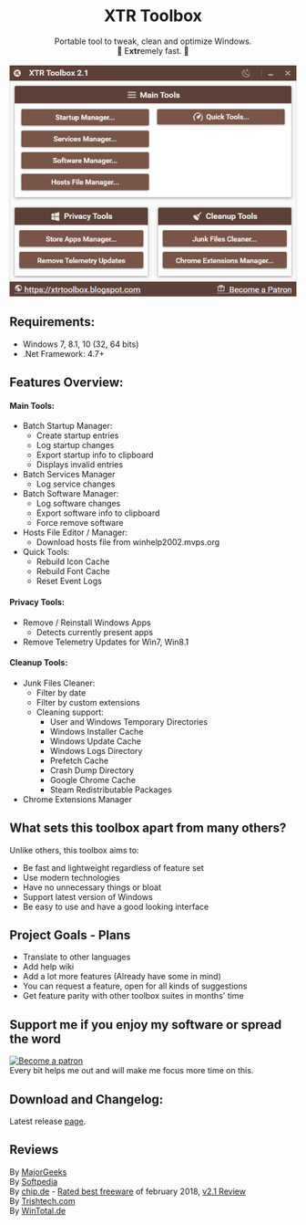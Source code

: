 <h1 align="center">
XTR Toolbox
</h1>
<p align="center">
Portable tool to tweak, clean and optimize Windows.
<br>🚀 E<b>xtr</b>emely fast. 🚀
<br>
<br>
<img src="XTR_main_screenshot.png">
</p>

## Requirements:
- Windows 7, 8.1, 10 (32, 64 bits)
- .Net Framework: 4.7+

## Features Overview:

#### Main Tools:
- Batch Startup Manager:
  - Create startup entries
  - Log startup changes
  - Export startup info to clipboard
  - Displays invalid entries
- Batch Services Manager
  - Log service changes
- Batch Software Manager:
  - Log software changes
  - Export software info to clipboard
  - Force remove software
- Hosts File Editor / Manager:
  - Download hosts file from winhelp2002.mvps.org
- Quick Tools:
  - Rebuild Icon Cache
  - Rebuild Font Cache
  - Reset Event Logs

#### Privacy Tools:
- Remove / Reinstall Windows Apps
  - Detects currently present apps
- Remove Telemetry Updates for Win7, Win8.1

#### Cleanup Tools: 
- Junk Files Cleaner:
  - Filter by date
  - Filter by custom extensions
  - Cleaning support:
    - User and Windows Temporary Directories
    - Windows Installer Cache
    - Windows Update Cache
    - Windows Logs Directory
    - Prefetch Cache
    - Crash Dump Directory
    - Google Chrome Cache
    - Steam Redistributable Packages
- Chrome Extensions Manager

## What sets this toolbox apart from many others?
Unlike others, this toolbox aims to:
- Be fast and lightweight regardless of feature set
- Use modern technologies
- Have no unnecessary things or bloat
- Support latest version of Windows
- Be easy to use and have a good looking interface

## Project Goals - Plans
- Translate to other languages
- Add help wiki
- Add a lot more features (Already have some in mind)
- You can request a feature, open for all kinds of suggestions
- Get feature parity with other toolbox suites in months' time

## Support me if you enjoy my software or spread the word
<a href="https://www.patreon.com/bePatron?u=4319301">
<img src="https://c5.patreon.com/external/logo/become_a_patron_button.png" alt="Become a patron"></a><br>
Every bit helps me out and will make me focus more time on this.

## Download and Changelog:
Latest release [page](https://github.com/Zeeex/XTR-Toolbox/releases/latest).

## Reviews
By [MajorGeeks](http://www.majorgeeks.com/files/details/xtr_toolbox.html) </br>
By [Softpedia](http://www.softpedia.com/get/PORTABLE-SOFTWARE/System/System-Enhancements/XTR-Toolbox.shtml) </br>
By [chip.de](http://www.chip.de/downloads/XTR-Toolbox_131625845.html) - [Rated best freeware](http://www.chip.de/bildergalerie/Freeware-des-Monats-2018-Galerie_130718114.html) of february 2018, [v2.1 Review](http://www.chip.de/news/Update-fuer-XTR-Toolbox-CCleaner-Alternative-entfernt-Windows-Apps-noch-zuverlaessiger_131614814.html) </br>
By [Trishtech.com](https://www.trishtech.com/2018/01/xtr-toolbox-portable-windows-tweaker-and-optimizer/) </br>
By [WinTotal.de](https://www.wintotal.de/download/xtr-toolbox/)
